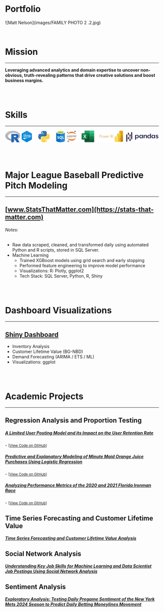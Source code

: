 # Portfolio
![Matt Nelson](images/FAMILY PHOTO 2 .2.jpg)

<br>

# Mission
---
<b>Leveraging advanced analytics and domain expertise to uncover non-obvious, truth-revealing patterns that drive creative solutions and boost business margins.</b>

<br>
<br>


# Skills
---

![Skills](images/Picture1.png)

<br>
<br>


# Major League Baseball Predictive Pitch Modeling
---

## [www.StatsThatMatter.com](https://stats-that-matter.com)

###### Notes:
- Raw data scraped, cleaned, and transformed daily using automated Python and R scripts, stored in SQL Server.
- Machine Learning
    - Trained XGBoost models using grid search and early stopping
    - Performed feature engineering to improve model performance
    - Visualizations: R: Plotly, ggplot2
    - Tech Stack: SQL Server, Python, R, Shiny
<br>
<br>


# Dashboard Visualizations
---

## [Shiny Dashboard](https://mattnels0n10.shinyapps.io/ShinyDashboard/)
- Inventory Analysis
- Customer Lifetime Value (BG-NBD)
- Demand Forecasting (ARIMA / ETS / ML)
- Visualizations: ggplot
<br>
<br>


# Academic Projects
---

## Regression Analysis and Proportion Testing

<h5><a href="assets/Statistical_Testing/Project-1---Final---Matthew-Nelson.html">A Limited User Posting Model and its Impact on the User Retention Rate</a></h5> 
- <small>[<a href="https://github.com/mattnels0n10/mattnels0n10.github.io/blob/main/assets/Statistical_Testing/Project%201%20-%20Final%20-%20Matthew%20Nelson.Rmd">View Code on GitHub</a>]</small>

<h5><a href="assets/Project-2-Final----Matthew-Nelson.html">Predictive and Explanatory Modeling of Minute Maid Orange Juice Purchases Using Logistic Regression</a></h5>
- <small>[<a href="https://github.com/mattnels0n10/mattnels0n10.github.io/blob/main/assets/Project%202%20Final%20--%20Matthew%20Nelson.Rmd">View Code on GitHub</a>]</small>

<h5><a href="assets/Regression_project3/Project-3-Final----Matthew-Nelson.html">Analyzing Performance Metrics of the 2020 and 2021 Florida Ironman Race</a></h5> 
- <small>[<a href="https://github.com/mattnels0n10/mattnels0n10.github.io/blob/main/assets/Regression_project3/Project%203%20Final%20--%20Matthew%20Nelson.Rmd">View Code on GitHub</a>]</small>

## Time Series Forecasting and Customer Lifetime Value

<h5><a href="assets/Forecasting/paper.html">Time Series Forecasting and Customer Lifetime Value Analysis</a></h5> 

## Social Network Analysis

<h5><a href="assets/Social%20Network%20Analysis%20Project%203_files/Social%20Network%20Analysis%20Project%203.html">Understanding Key Job Skills for Machine Learning and Data Scientist Job Postings Using Social Network Analysis</a></h5>

## Sentiment Analysis 

<h5><a href="assets/Sentiment_Analysis/sentiment.html">Exploratory Analysis: Testing Daily Pregame Sentiment of the New York Mets 2024 Season to Predict Daily Betting Moneylines Movement</a></h5> 

